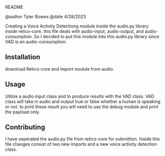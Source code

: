 README

@author Tyler Bowes
@date 4/28/2023

Creating a Voice Activity Detectiong module inside the audio.py library inside retico-core.  this file deals with audio-input, audio-output, and audio-consumption. So I decided to put this module into this audio.py library since VAD is an audio-consumption.

## Installation

download Retico-core and import module from audio.

## Usage

Utilize a audio input class and to produce results with the VAD class.  VAD class will take in audio and output true or false whether a human is speaking or not.  to print these result you will need to use the debug module and print the payload only.


## Contributing

I have seperated the audio.py file from retico-core for submittion.  Inside this file changes consist of two new imports and a new voice activity detection class.